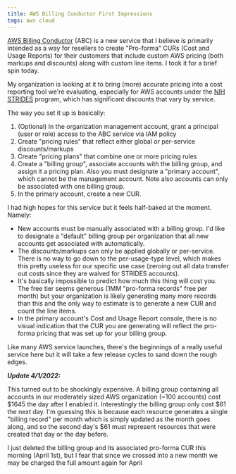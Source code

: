 ```yaml
---
title: AWS Billing Conductor First Impressions
tags: aws cloud
---
```


[AWS Billing
Conductor](https://docs.aws.amazon.com/billingconductor/latest/userguide/what-is-billingconductor.html)
(ABC) is a new service that I believe is primarily intended as a way for
resellers to create "Pro-forma" CURs (Cost and Usage Reports) for their
customers that include custom AWS pricing (both markups and discounts) along
with custom line items. I took it for a brief spin today.

<!-- more -->

My organization is looking at it to bring (more) accurate pricing into a cost
reporting tool we're evaluating, especially for AWS accounts under the [NIH
STRIDES](https://datascience.nih.gov/strides) program, which has significant
discounts that vary by service.

The way you set it up is basically:

1. (Optional) In the organization management account, grant a principal (user or
   role) access to the ABC service via IAM policy
2. Create "pricing rules" that reflect either global or per-service
   discounts/markups
3. Create "pricing plans" that combine one or more pricing rules
4. Create a "billing group", associate accounts with the billing group, and
   assign it a pricing plan. Also you must designate a "primary account", which
   cannot be the management account. Note also accounts can only be associated
   with one billing group.
5. In the primary account, create a new CUR.

I had high hopes for this service but it feels half-baked at the moment. Namely:
- New accounts must be manually associated with a billing group. I'd like to
  designate a "default" billing group per organization that all new accounts get
  associated with automatically.
- The discounts/markups can only be applied globally or per-service. There is no
  way to go down to the per-usage-type level, which makes this pretty useless
  for our specific use case (zeroing out all data transfer out costs since they
  are waived for STRIDES accounts).
- It's basically impossible to predict how much this thing will cost you. The
  free tier seems generous (1MM "pro-forma records" free per month) but your
  organization is likely generating many more records than this and the only way
  to estimate is to generate a new CUR and count the line items.
- In the primary account's Cost and Usage Report console, there is no visual
  indication that the CUR you are generating will reflect the pro-forma pricing
  that was set up for your billing group.

Like many AWS service launches, there's the beginnings of a really useful
service here but it will take a few release cycles to sand down the rough edges.

***Update 4/1/2022:***

This turned out to be shockingly expensive. A billing group containing all
accounts in our moderately sized AWS organization (~100 accounts) cost $1645 the
day after I enabled it. Interestingly the billing group only cost $61 the next
day. I'm guessing this is because each resource generates a single "billing
record" per month which is simply updated as the month goes along, and so the
second day's $61 must represent resources that were created that day or the day
before.

I just deleted the billing group and its associated pro-forma CUR this morning
(April 1st), but I fear that since we crossed into a new month we may be charged
the full amount again for April